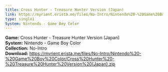 ```yaml
---
title: Cross Hunter - Treasure Hunter Version (Japan)
link: https://myrient.erista.me/files/No-Intro/Nintendo%20-%20Game%20Boy%20Color/Cross%20Hunter%20-%20Treasure%20Hunter%20Version%20(Japan).zip
type: single1
System: Nintendo - Game Boy Color
---
```

<b>Game:</b> Cross Hunter - Treasure Hunter Version (Japan)<br>
<b>System:</b> Nintendo - Game Boy Color<br>
<b>Collection:</b> No-Intro<br>
<b>Download:</b> https://myrient.erista.me/files/No-Intro/Nintendo%20-%20Game%20Boy%20Color/Cross%20Hunter%20-%20Treasure%20Hunter%20Version%20(Japan).zip